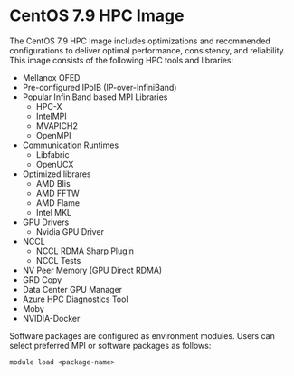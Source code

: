 # CentOS 7.9 HPC Image

The CentOS 7.9 HPC Image includes optimizations and recommended configurations to deliver optimal performance,
consistency, and reliability. This image consists of the following HPC tools and libraries:

- Mellanox OFED
- Pre-configured IPoIB (IP-over-InfiniBand)
- Popular InfiniBand based MPI Libraries
  - HPC-X
  - IntelMPI
  - MVAPICH2
  - OpenMPI
- Communication Runtimes
  - Libfabric
  - OpenUCX
- Optimized librares
  - AMD Blis
  - AMD FFTW
  - AMD Flame
  - Intel MKL
- GPU Drivers
  - Nvidia GPU Driver
- NCCL
  - NCCL RDMA Sharp Plugin
  - NCCL Tests
- NV Peer Memory (GPU Direct RDMA)
- GRD Copy
- Data Center GPU Manager
- Azure HPC Diagnostics Tool
- Moby
- NVIDIA-Docker

Software packages are configured as environment modules. Users can select preferred MPI or software packages as follows:

`module load <package-name>`
